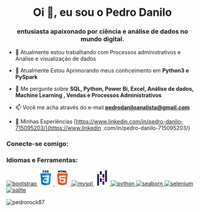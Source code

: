 <h1 align="center">Oi 👋, eu sou o Pedro Danilo</h1>
<h3 align="center">entusiasta apaixonado por ciência e análise de dados no mundo digital.</h3>

- 🔭 Atualmente estou trabalhando com Processos administrativos e Análise e visualização de dados

- 🌱 Atualmente Estou Aprimorando meus conhceimento em  **Python3 e PySpark**

- 💬 Me pergunte sobre **SQL, Python, Power Bi, Excel, Análise de dados, Machine Learning , Vendas e Processos Administrativos**

- 📫 Você me acha através do e-mail **pedrodaniloanalista@gmail.com**

- 📄 Minhas Experiências [https://www.linkedin.com/in/pedro-danilo-715095203/](https://www.linkedin .com/in/pedro-danilo-715095203/)

<h3 align="left">Conecte-se comigo:</h3>
<p align="left">
</p>

<h3 align="left">Idiomas e Ferramentas:</h3>
<p align="left"> <a href="https://getbootstrap.com" target="_blank" rel="noreferrer"> <img src="https://raw.githubusercontent.com/devicons/devicon /master/icons/bootstrap/bootstrap-plain-wordmark.svg" alt="bootstrap" width="40" height="40"/> </a> <a href="https://www.w3schools.com /css/" target="_blank" rel="noreferrer"> <img src="https://raw.githubusercontent.com/devicons/devicon/master/icons/css3/css3-original-wordmark.svg" alt= "css3" width="40" height="40"/> </a> <a href="https://www.w3.org/html/" target="_blank" rel="noreferrer"> <img src="https://raw.githubusercontent.com/devicons/devicon/master/icons/html5/html5-original-wordmark.svg" alt="html5" width="40" height="40"/> </ a> <a href="https://www.mysql.com/" target="_blank" rel="noreferrer"> <img src="https://raw.githubusercontent.com/devicons/devicon/master/ ícones/mysql/mysql-original-wordmark.svg" alt="mysql" width="40" height="40"/> </a> <a href="https://pandas.pydata.org/" alvo ="_blank" rel="noreferrer"> <img src="https://raw.githubusercontent.com/devicons/devicon/2ae2a900d2f041da66e950e4d48052658d850630/icons/pandas/pandas-original.svg" alt="pandas" width="40 " height="40"/> </a> <a href="https://www.python.org" target="_blank" rel="noreferrer"> <img src="https://raw.githubusercontent .com/devicons/devicon/master/icons/python/python-original.svg" alt="python" width="40" height="40"/> </a> <a href="https://seaborn .pydata.org/" target="_blank" rel="noreferrer"> <img src="https://seaborn.pydata.org/_images/logo-mark-lightbg.svg" alt="seaborn" width=" 40" height="40"/> </a> <a href="https://www.selenium.dev" target="_blank" rel="noreferrer"> <img src="https://raw. githubusercontent.com/detain/svg-logos/780f25886640cef088af994181646db2f6b1a3f8/svg/selenium-logo.svg" alt="selenium" width="40" height="40"/> </a> <a href="https:// www.sqlite.org/" target="_blank" rel="noreferrer"> <img src="https://www.vectorlogo.zone/logos/sqlite/sqlite-icon.svg" alt="sqlite" width="40" height="40"/> </a>

</p> <p><img align="center" src="https://github-readme-stats. vercel.app/api/top-langs?username=pedrorock87&show_icons=true&locale=en&layout=compact" alt="pedrorock87" /></p>

